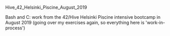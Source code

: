 Hive_42_Helsinki_Piscine_August_2019

Bash and C: work from the 42/Hive Helsinki Piscine intensive bootcamp in August 2019 (going over my exercises again, so everything here is 'work-in-process')
